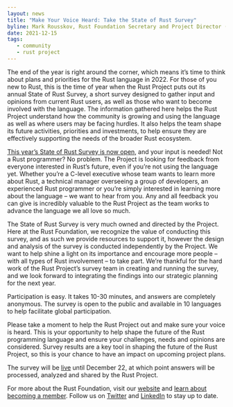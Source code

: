 ```yaml
---
layout: news
title: "Make Your Voice Heard: Take the State of Rust Survey"
byline: Mark Rousskov, Rust Foundation Secretary and Project Director (Core team) 
date: 2021-12-15
tags:
   - community
   - rust project
---
```


The end of the year is right around the corner, which means it’s time to think about plans and priorities for the Rust language in 2022. For those of you new to Rust, this is the time of year when the Rust Project puts out its annual State of Rust Survey, a short survey designed to gather input and opinions from current Rust users, as well as those who want to become involved with the language. The information gathered here helps the Rust Project understand how the community is growing and using the language as well as where users may be facing hurdles. It also helps the team shape its future activities, priorities and investments, to help ensure they are effectively supporting the needs of the broader Rust ecosystem.

[This year’s State of Rust Survey is now open](https://blog.rust-lang.org/2021/12/08/survey-launch.html), and your input is needed! Not a Rust programmer? No problem. The Project is looking for feedback from everyone interested in Rust’s future, even if you’re not using the language yet. Whether you’re a C-level executive whose team wants to learn more about Rust, a technical manager overseeing a group of developers, an experienced Rust programmer or you’re simply interested in learning more about the language – we want to hear from you. Any and all feedback you can give is incredibly valuable to the Rust Project as the team works to advance the language we all love so much.

The State of Rust Survey is very much owned and directed by the Project. Here at the Rust Foundation, we recognize the value of conducting this survey, and as such we provide resources to support it, however the design and analysis of the survey is conducted independently by the Project. We want to help shine a light on its importance and encourage more people – with all types of Rust involvement – to take part. We’re thankful for the hard work of the Rust Project’s survey team in creating and running the survey, and we look forward to integrating the findings into our strategic planning for the next year.

Participation is easy. It takes 10-30 minutes, and answers are completely anonymous. The survey is open to the public and available in 10 languages to help facilitate global participation.

Please take a moment to help the Rust Project out and make sure your voice is heard. This is your opportunity to help shape the future of the Rust programming language and ensure your challenges, needs and opinions are considered. Survey results are a key tool in shaping the future of the Rust Project, so this is your chance to have an impact on upcoming project plans.

The survey will be [live](https://blog.rust-lang.org/2021/12/08/survey-launch.html) until December 22, at which point answers will be processed, analyzed and shared by the Rust Project. 

For more about the Rust Foundation, visit our [website](https://foundation.rust-lang.org/) and [learn about becoming a member](https://foundation.rust-lang.org/info/become-a-member/). Follow us on [Twitter](https://twitter.com/rust_foundation) and [LinkedIn](https://www.linkedin.com/company/rust-foundation/) to stay up to date.